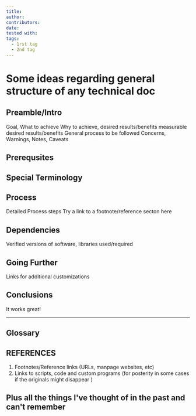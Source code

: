 ```yaml
---
title: 
author: 
contributors:
date: 
tested with: 
tags:
  - 1rst tag
  - 2nd tag
---
```


# Some ideas regarding general structure of any technical doc

## Preamble/Intro

  Goal, What to achieve
  Why to achieve, desired results/benefits
  measurable desired results/benefits
  General process to be followed
  Concerns, Warnings, Notes, Caveats

## Prerequsites

## Special Terminology

## Process

  Detailed Process steps
  Try a link to a footnote/reference secton here

## Dependencies

  Verified versions of software, libraries used/required

## Going Further

  Links for additional customizations

## Conclusions

  It works great!

---

## Glossary

## REFERENCES

1. Footnotes/Reference links (URLs, manpage websites, etc)
2. Links to scripts, code and custom programs (for posterity in some cases if the originals might disappear )

## Plus all the things I've thought of in the past and can't remember
